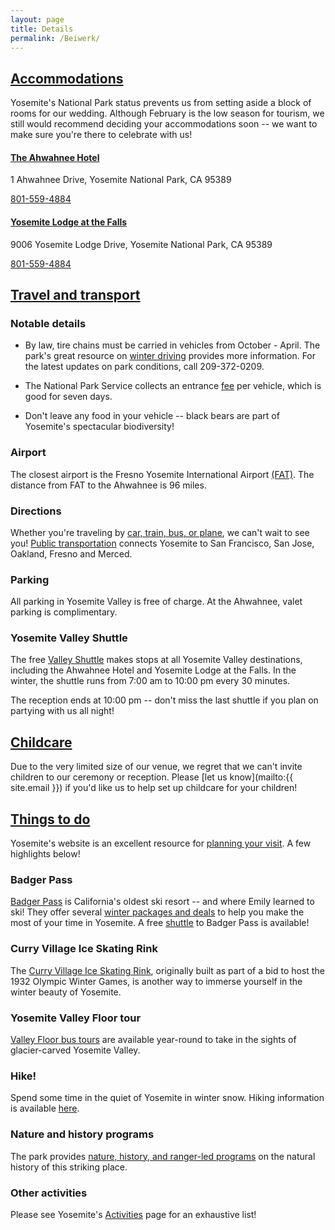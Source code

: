 ```yaml
---
layout: page
title: Details
permalink: /Beiwerk/
---
```


## [Accommodations](#Unterkunft)

Yosemite's National Park status prevents us from setting aside a block of rooms for our wedding. Although February is the low season for tourism, we still would recommend deciding your accommodations soon -- we want to make sure you're there to celebrate with us!

#### [The Ahwahnee Hotel](http://www.yosemitepark.com/the-ahwahnee.aspx)

1 Ahwahnee Drive, Yosemite National Park, CA 95389

[801-559-4884](tel:+18015594884)


#### [Yosemite Lodge at the Falls](http://www.yosemitepark.com/yosemite-lodge.aspx)

9006 Yosemite Lodge Drive, Yosemite National Park, CA 95389

[801-559-4884](tel:+18015594884)


## [Travel and transport](#Transport)

### Notable details
* By law, tire chains must be carried in vehicles from October - April. The park's great resource on [winter driving](http://www.yosemitepark.com/yosemite-winter-driving.aspx) provides more information. For the latest updates on park conditions, call 209-372-0209.

* The National Park Service collects an entrance [fee](http://www.nps.gov/yose/planyourvisit/fees.htm) per vehicle, which is good for seven days.

* Don't leave any food in your vehicle -- black bears are part of Yosemite's spectacular biodiversity!

### Airport

The closest airport is the Fresno Yosemite International Airport [(FAT)](http://www.flyfresno.com/). The distance from FAT to the Ahwahnee is 96 miles.

### Directions

Whether you're traveling by [car, train, bus, or plane](http://www.yosemitepark.com/yosemite-directions.aspx), we can't wait to see you! [Public transportation](http://www.yosemitepark.com/public-transportation.aspx) connects Yosemite to San Francisco, San Jose, Oakland, Fresno and Merced.

### Parking

 All parking in Yosemite Valley is free of charge. At the Ahwahnee, valet parking is complimentary.

### Yosemite Valley Shuttle

The free [Valley Shuttle](http://www.yosemitepark.com/Files/2015_Yosemite-ShuttleMap.pdf) makes stops at all Yosemite Valley destinations, including the Ahwahnee Hotel and Yosemite Lodge at the Falls. In the winter, the shuttle runs from 7:00 am to 10:00 pm every 30 minutes.

The reception ends at 10:00 pm -- don't miss the last shuttle if you plan on partying with us all night!


## [Childcare](#Wunderkind)

Due to the very limited size of our venue, we regret that we can't invite children to our ceremony or reception. Please [let us know](mailto:{{ site.email }}) if you'd like us to help set up childcare for your children!

## [Things to do](#Sehen)

Yosemite's website is an excellent resource for [planning your visit](http://www.yosemitepark.com/plan-your-visit.aspx). A few highlights below!

### Badger Pass 

[Badger Pass](http://www.yosemitepark.com/BadgerPass.aspx) is California's oldest ski resort -- and where Emily learned to ski! They offer several [winter packages and deals](http://www.yosemitepark.com/winter-package-deals.aspx?webSyncID=8a12c02a-37cd-2e0e-00c0-e8248e7c7269&sessionGUID=703b9a98-9ddd-b278-9a07-998794698e00) to help you make the most of your time in Yosemite. A free [shuttle](http://www.yosemitepark.com/badger-shuttle-schedule.aspx) to Badger Pass is available!

### Curry Village Ice Skating Rink

The [Curry Village Ice Skating Rink](http://www.yosemitepark.com/ice-skating.aspx), originally built as part of a bid to host the 1932 Olympic Winter Games, is another way to immerse yourself in the winter beauty of Yosemite. 

### Yosemite Valley Floor tour

[Valley Floor bus tours](http://www.yosemitepark.com/valley-floor-tour.aspx) are available year-round to take in the sights of glacier-carved Yosemite Valley. 

### Hike!

Spend some time in the quiet of Yosemite in winter snow. Hiking information is available [here](http://www.yosemitepark.com/hiking-camping.aspx).

### Nature and history programs

The park provides [nature, history, and ranger-led programs](http://www.yosemitepark.com/nature-history-programs.aspx) on the natural history of this striking place.

### Other activities

Please see Yosemite's [Activities](http://www.yosemitepark.com/Activities.aspx) page for an exhaustive list!

